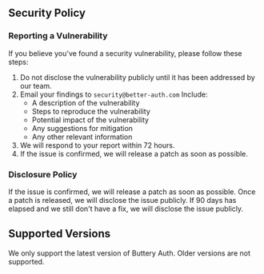 ## Security Policy

### Reporting a Vulnerability

If you believe you've found a security vulnerability, please follow these steps:

1. Do not disclose the vulnerability publicly until it has been addressed by our team.
2. Email your findings to `security@better-auth.com` Include:
    - A description of the vulnerability
    - Steps to reproduce the vulnerability
    - Potential impact of the vulnerability
    - Any suggestions for mitigation
    - Any other relevant information
3. We will respond to your report within 72 hours.
4. If the issue is confirmed, we will release a patch as soon as possible.

### Disclosure Policy

If the issue is confirmed, we will release a patch as soon as possible. Once a patch is released, we will disclose the issue publicly. If 90 days has elapsed and we still don't have a fix, we will disclose the issue publicly.

## Supported Versions

We only support the latest version of Buttery Auth. Older versions are not supported.
